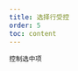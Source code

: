 ```yaml
---
title: 选择行受控
order: 5
toc: content
---
```


<code src='../examples/Select.tsx' description='设置`rowSelection.selectedRowKeys`属性表示控制选中项'>控制选中项</code>
